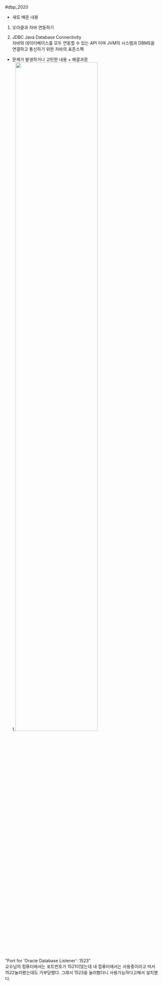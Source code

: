 #dbp_2020

* 새로 배운 내용
1. 오라클과 자바 연동하기   

2. JDBC Java Database Connectivity   
자바와 데이터베이스를 모두 연동할 수 있는 API 이며 JVM의 시스템과 DBMS을 연결하고 통신하기 위한 자바의 표준스펙   

* 문제가 발생하거나 고민한 내용 + 해결과정   
1.<img src="https://user-images.githubusercontent.com/70850937/98380549-12ed8b80-208c-11eb-9eb2-6c33a402bded.PNG" width="75%"></img>   

"Port for 'Oracle Database Listener': 1523"   
교수님의 컴퓨터에서는 포트번호가 1521이었는데 내 컴퓨터에서는 사용중이라고 떠서 1522눌러봤는데도 거부당했다. 그래서 1523을 눌러봤더니 사용가능하다고해서 설치했다.   
